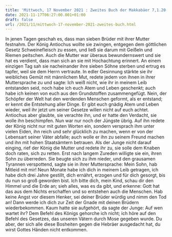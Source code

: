 ```yaml
---
title: 'Mittwoch, 17 November 2021 : Zweites Buch der Makkabäer 7,1.20-31.'
date: 2021-11-17T06:27:00.001+01:00
draft: false
url: /2021/11/mittwoch-17-november-2021-zweites-buch.html
---
```


In jenen Tagen geschah es, dass man sieben Brüder mit ihrer Mutter festnahm. Der König Antiochus wollte sie zwingen, entgegen dem göttlichen Gesetz Schweinefleisch zu essen, und ließ sie darum mit Geißeln und Riemen peitschen. Auch die Mutter war überaus bewundernswert und sie hat es verdient, dass man sich an sie mit Hochachtung erinnert. An einem einzigen Tag sah sie nacheinander ihre sieben Söhne sterben und ertrug es tapfer, weil sie dem Herrn vertraute. In edler Gesinnung stärkte sie ihr weibliches Gemüt mit männlichem Mut, redete jedem von ihnen in ihrer Muttersprache zu und sagte: Ich weiß nicht, wie ihr in meinem Leib entstanden seid, noch habe ich euch Atem und Leben geschenkt; auch habe ich keinen von euch aus den Grundstoffen zusammengefügt. Nein, der Schöpfer der Welt hat den werdenden Menschen geformt, als er entstand; er kennt die Entstehung aller Dinge. Er gibt euch gnädig Atem und Leben wieder, weil ihr jetzt um seiner Gesetze willen nicht auf euch achtet. Antiochus aber glaubte, sie verachte ihn, und er hatte den Verdacht, sie wolle ihn beschimpfen. Nun war nur noch der Jüngste übrig. Auf ihn redete der König nicht nur mit guten Worten ein, sondern versprach ihm unter vielen Eiden, ihn reich und sehr glücklich zu machen, wenn er von der Lebensart seiner Väter abfalle; auch wolle er ihn zu seinem Freund machen und ihn mit hohen Staatsämtern betrauen. Als der Junge nicht darauf einging, rief der König die Mutter und redete ihr zu, sie solle dem Knaben doch raten, sich zu retten. Erst nach langem Zureden willigte sie ein, ihren Sohn zu überreden. Sie beugte sich zu ihm nieder, und den grausamen Tyrannen verspottend, sagte sie in ihrer Muttersprache: Mein Sohn, hab Mitleid mit mir! Neun Monate habe ich dich in meinem Leib getragen, ich habe dich drei Jahre gestillt, dich ernährt, erzogen und für dich gesorgt, bis du nun so groß geworden bist. Ich bitte dich, mein Kind, schau dir den Himmel und die Erde an; sieh alles, was es da gibt, und erkenne: Gott hat das aus dem Nichts erschaffen und so entstehen auch die Menschen. Hab keine Angst vor diesem Henker, sei deiner Brüder würdig und nimm den Tod an! Dann werde ich dich zur Zeit der Gnade mit deinen Brüdern wiederbekommen. Kaum hatte sie aufgehört, da sagte der Junge: Auf wen wartet ihr? Dem Befehl des Königs gehorche ich nicht; ich höre auf den Befehl des Gesetzes, das unseren Vätern durch Mose gegeben wurde. Du aber, der sich alle diese Bosheiten gegen die Hebräer ausgedacht hat, du wirst Gottes Händen nicht entkommen.